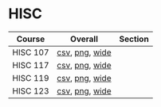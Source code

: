 # HISC

| Course | Overall | Section |
| ------ | ------- | ------- |
| HISC 107 | [csv](https://github.com/UCSD-Historical-Enrollment-Data/2024Fall/blob/main/overall/HISC%20107.csv), [png](https://raw.githubusercontent.com/UCSD-Historical-Enrollment-Data/2024Fall/main/plot_overall/HISC%20107.png), [wide](https://raw.githubusercontent.com/UCSD-Historical-Enrollment-Data/2024Fall/main/plot_overall_wide/HISC%20107.png) |  |
| HISC 117 | [csv](https://github.com/UCSD-Historical-Enrollment-Data/2024Fall/blob/main/overall/HISC%20117.csv), [png](https://raw.githubusercontent.com/UCSD-Historical-Enrollment-Data/2024Fall/main/plot_overall/HISC%20117.png), [wide](https://raw.githubusercontent.com/UCSD-Historical-Enrollment-Data/2024Fall/main/plot_overall_wide/HISC%20117.png) |  |
| HISC 119 | [csv](https://github.com/UCSD-Historical-Enrollment-Data/2024Fall/blob/main/overall/HISC%20119.csv), [png](https://raw.githubusercontent.com/UCSD-Historical-Enrollment-Data/2024Fall/main/plot_overall/HISC%20119.png), [wide](https://raw.githubusercontent.com/UCSD-Historical-Enrollment-Data/2024Fall/main/plot_overall_wide/HISC%20119.png) |  |
| HISC 123 | [csv](https://github.com/UCSD-Historical-Enrollment-Data/2024Fall/blob/main/overall/HISC%20123.csv), [png](https://raw.githubusercontent.com/UCSD-Historical-Enrollment-Data/2024Fall/main/plot_overall/HISC%20123.png), [wide](https://raw.githubusercontent.com/UCSD-Historical-Enrollment-Data/2024Fall/main/plot_overall_wide/HISC%20123.png) |  |
